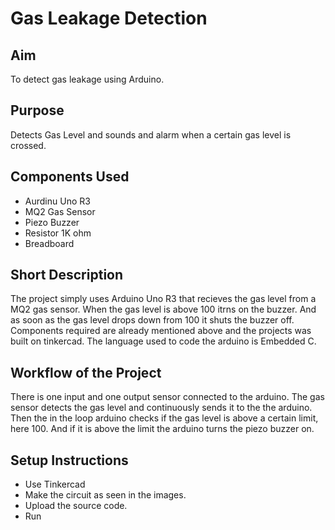 # Gas Leakage Detection
## Aim
To detect gas leakage using Arduino.
## Purpose
Detects Gas Level and sounds and alarm when a certain gas level is crossed.
## Components Used
- Aurdinu Uno R3
- MQ2 Gas Sensor
- Piezo Buzzer
- Resistor 1K ohm
- Breadboard

## Short Description 
The project simply uses Arduino Uno R3 that recieves the gas level from a MQ2 gas sensor. When the gas level is above 100 itrns on the buzzer. And as soon as the gas level drops down from 100 it shuts the buzzer off. Components required are already mentioned above and the projects was built on tinkercad. The language used to code the arduino is Embedded C.

## Workflow of the Project
There is one input and one output sensor connected to the arduino. The gas sensor detects the gas level and continuously sends it to the the arduino. Then the in the loop arduino checks if the gas level is above a certain limit, here 100. And if it is above the limit the arduino turns the piezo buzzer on.

## Setup Instructions
- Use Tinkercad
- Make the circuit as seen in the images.
- Upload the source code.
- Run


